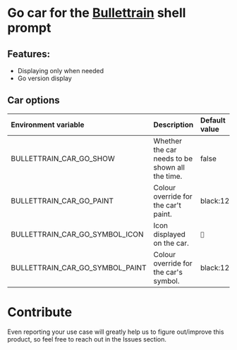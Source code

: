# Go car for the [Bullettrain](https://github.com/bullettrain-sh/bullettrain-go-core) shell prompt

## Features:

- Displaying only when needed
- Go version display

## Car options

| Environment variable            | Description                                     | Default value|
| :---                            | :---                                            | :---|
| BULLETTRAIN_CAR_GO_SHOW         | Whether the car needs to be shown all the time. | false         |
| BULLETTRAIN_CAR_GO_PAINT        | Colour override for the car't paint.            | black:123     |
| BULLETTRAIN_CAR_GO_SYMBOL_ICON  | Icon displayed on the car.                      | ``           |
| BULLETTRAIN_CAR_GO_SYMBOL_PAINT | Colour override for the car's symbol.           | black:123        |

# Contribute

Even reporting your use case will greatly help us to figure out/improve this product, so feel free to reach out in the Issues section.
